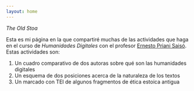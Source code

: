 ```yaml
---
layout: home
---
```

_The Old Stoa_

Esta es mi página en la que compartiré muchas de las actividades que haga en el curso de _Humanidades Digitales_ con el profesor [Ernesto Priani Saisó](https://github.com/ficino2021). Estas actividades son:

1. Un cuadro comparativo de dos autoras sobre qué son las humanidades digitales
2. Un esquema de dos posiciones acerca de la naturaleza de los textos
3. Un marcado con TEI de algunos fragmentos de ética estoica antigua
